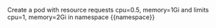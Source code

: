 Create a pod with resource requests cpu=0.5, memory=1Gi and limits cpu=1, memory=2Gi in namespace {{namespace}}